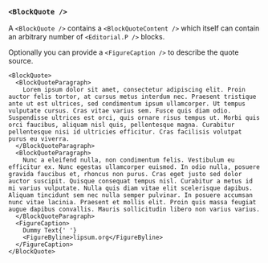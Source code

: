 ### `<BlockQuote />`

A `<BlockQuote />` contains a `<BlockQuoteContent />` which itself can contain an arbitrary number of `<Editorial.P />` blocks.

Optionally you can provide a `<FigureCaption />` to describe the quote source.


```react|responsive
<BlockQuote>
  <BlockQuoteParagraph>
    Lorem ipsum dolor sit amet, consectetur adipiscing elit. Proin auctor felis tortor, at cursus metus interdum nec. Praesent tristique ante ut est ultrices, sed condimentum ipsum ullamcorper. Ut tempus vulputate cursus. Cras vitae varius sem. Fusce quis diam odio. Suspendisse ultrices est orci, quis ornare risus tempus ut. Morbi quis orci faucibus, aliquam nisl quis, pellentesque magna. Curabitur pellentesque nisi id ultricies efficitur. Cras facilisis volutpat purus eu viverra.
  </BlockQuoteParagraph>
  <BlockQuoteParagraph>
    Nunc a eleifend nulla, non condimentum felis. Vestibulum eu efficitur ex. Nunc egestas ullamcorper euismod. In odio nulla, posuere gravida faucibus et, rhoncus non purus. Cras eget justo sed dolor auctor suscipit. Quisque consequat tempus nisl. Curabitur a metus id mi varius vulputate. Nulla quis diam vitae elit scelerisque dapibus. Aliquam tincidunt sem nec nulla semper pulvinar. In posuere accumsan nunc vitae lacinia. Praesent et mollis elit. Proin quis massa feugiat augue dapibus convallis. Mauris sollicitudin libero non varius varius.
  </BlockQuoteParagraph>
  <FigureCaption>
    Dummy Text{' '}
    <FigureByline>lipsum.org</FigureByline>
  </FigureCaption>
</BlockQuote>
```
